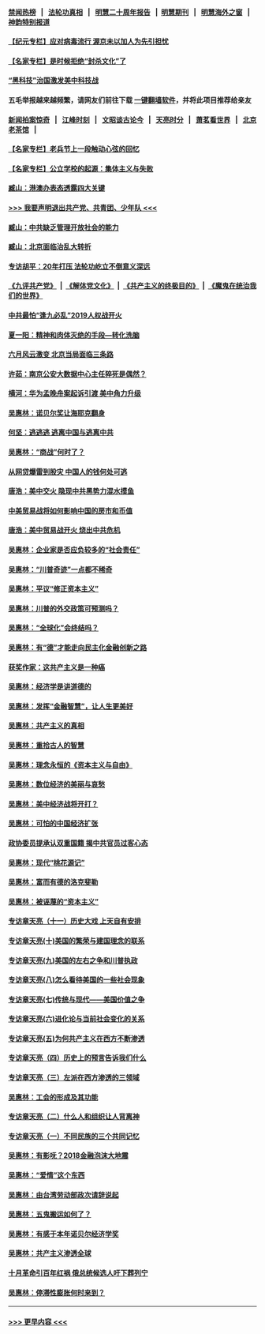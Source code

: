 #### [禁闻热榜](热点新闻.md?=0)  &nbsp;&nbsp;|&nbsp;&nbsp; [法轮功真相](https://github.com/gfw-breaker/truth/blob/master/README.md?=0) &nbsp;&nbsp;|&nbsp;&nbsp; [明慧二十周年报告](https://github.com/gfw-breaker/mh-reports/blob/master/README.md?=0) &nbsp;&nbsp;|&nbsp;&nbsp;[明慧期刊](https://github.com/gfw-breaker/mh-qikan) &nbsp;&nbsp;|&nbsp;&nbsp; [明慧海外之窗](https://github.com/gfw-breaker/mh-news/blob/master/README.md?=0) &nbsp;&nbsp;|&nbsp;&nbsp; [神韵特别报道](https://github.com/gfw-breaker/mh-news/blob/master/shenyun.md?=0)
#### [【纪元专栏】应对病毒流行 渥京未以加人为先引担忧](../pages/nsc423/n11875714.md?t=02291502) 
#### [【名家专栏】是时候拒绝“封杀文化”了](../pages/nsc423/n11814093.md?t=02291502) 
#### [“黑科技”治国激发美中科技战](../pages/nsc423/n11638056.md?t=02291502) 
#### 五毛举报越来越频繁，请网友们前往下载 [一键翻墙软件](https://github.com/gfw-breaker/ssr-accounts)，并将此项目推荐给亲友
#### [新闻拍案惊奇](https://github.com/gfw-breaker/banned-news/blob/master/pages/link4.md) &nbsp;&nbsp;|&nbsp;&nbsp; [江峰时刻](https://github.com/gfw-breaker/banned-news/blob/master/pages/link4.md) &nbsp;&nbsp;|&nbsp;&nbsp; [文昭谈古论今](https://github.com/gfw-breaker/banned-news/blob/master/pages/link4.md) &nbsp;&nbsp;|&nbsp;&nbsp; [天亮时分](https://github.com/gfw-breaker/banned-news/blob/master/pages/link4.md) &nbsp;&nbsp;|&nbsp;&nbsp; [萧茗看世界](https://github.com/gfw-breaker/banned-news/blob/master/pages/link4.md) &nbsp;&nbsp;|&nbsp;&nbsp; [北京老茶馆](https://github.com/gfw-breaker/banned-news/blob/master/pages/link4.md) &nbsp;&nbsp;|&nbsp;&nbsp; 
#### [【名家专栏】老兵节上一段触动心弦的回忆](../pages/nsc423/n11646016.md?t=02291502) 
#### [【名家专栏】公立学校的起源：集体主义与失败](../pages/nsc423/n11601833.md?t=02291502) 
#### [臧山：港澳办表态透露四大关键](../pages/nsc423/n11421628.md?t=02291502) 
#### [>>> 我要声明退出共产党、共青团、少年队 <<<](https://github.com/begood0513/goodnews/blob/master/quit/letter.md) 
#### [臧山：中共缺乏管理开放社会的能力](../pages/nsc423/n11407457.md?t=02291502) 
#### [臧山：北京面临治乱大转折](../pages/nsc423/n11406895.md?t=02291502) 
#### [专访胡平：20年打压 法轮功屹立不倒意义深远](../pages/nsc423/n11398800.md?t=02291502) 
#### [《九评共产党》](https://github.com/begood0513/9ping.md/blob/master/README.md) &nbsp;|&nbsp; [《解体党文化》](../../../../jtdwh.md/blob/master/README.md)  &nbsp;|&nbsp; [《共产主义的终极目的》](../../../../gczydzjmd.md/blob/master/README.md) &nbsp;|&nbsp; [《魔鬼在统治我们的世界》](../../../../mgztzwmdsj.md/blob/master/README.md) 
#### [中共最怕“逢九必乱”2019人权战开火](../pages/nsc423/n11385248.md?t=02291502) 
#### [夏一阳：精神和肉体灭绝的手段—转化洗脑](../pages/nsc423/n11368250.md?t=02291502) 
#### [六月风云激变 北京当局面临三条路](../pages/nsc423/n11313668.md?t=02291502) 
#### [许茹：南京公安大数据中心主任猝死是偶然？](../pages/nsc423/n11064744.md?t=02291502) 
#### [横河：华为孟晚舟案起诉引渡 美中角力升级](../pages/nsc423/n11027230.md?t=02291502) 
#### [吴惠林：诺贝尔奖让海耶克翻身](../pages/nsc423/n10890049.md?t=02291502) 
#### [何坚：逃逃逃 逃离中国与逃离中共](../pages/nsc423/n10592891.md?t=02291502) 
#### [吴惠林：“商战”何时了？](../pages/nsc423/n10573558.md?t=02291502) 
#### [从网贷爆雷到股灾 中国人的钱何处可逃](../pages/nsc423/n10572800.md?t=02291502) 
#### [唐浩：美中交火 隐现中共黑势力混水摸鱼](../pages/nsc423/n10544040.md?t=02291502) 
#### [中美贸易战将如何影响中国的房市和币值](../pages/nsc423/n10543697.md?t=02291502) 
#### [唐浩：美中贸易战开火 烧出中共危机](../pages/nsc423/n10540126.md?t=02291502) 
#### [吴惠林：企业家是否应负较多的“社会责任”](../pages/nsc423/n10535022.md?t=02291502) 
#### [吴惠林：“川普奇迹”一点都不稀奇](../pages/nsc423/n10512808.md?t=02291502) 
#### [吴惠林：平议“修正资本主义”](../pages/nsc423/n10495724.md?t=02291502) 
#### [吴惠林：川普的外交政策可预测吗？](../pages/nsc423/n10462387.md?t=02291502) 
#### [吴惠林：“全球化”会终结吗？](../pages/nsc423/n10452838.md?t=02291502) 
#### [吴惠林：有“德”才能走向民主化金融创新之路](../pages/nsc423/n10432292.md?t=02291502) 
#### [获奖作家：这共产主义是一种癌](../pages/nsc423/n10431541.md?t=02291502) 
#### [吴惠林：经济学是讲道德的](../pages/nsc423/n10398014.md?t=02291502) 
#### [吴惠林：发挥“金融智慧”，让人生更美好](../pages/nsc423/n10375019.md?t=02291502) 
#### [吴惠林：共产主义的真相](../pages/nsc423/n10351394.md?t=02291502) 
#### [吴惠林：重拾古人的智慧](../pages/nsc423/n10337691.md?t=02291502) 
#### [吴惠林：理念永恒的《资本主义与自由》](../pages/nsc423/n10316274.md?t=02291502) 
#### [吴惠林：数位经济的美丽与哀愁](../pages/nsc423/n10292946.md?t=02291502) 
#### [吴惠林：美中经济战将开打？](../pages/nsc423/n10258825.md?t=02291502) 
#### [吴惠林：可怕的中国经济扩张](../pages/nsc423/n10219147.md?t=02291502) 
#### [政协委员提承认双重国籍 揭中共官员过客心态](../pages/nsc423/n10208809.md?t=02291502) 
#### [吴惠林：现代“桃花源记”](../pages/nsc423/n10185234.md?t=02291502) 
#### [吴惠林：富而有德的洛克斐勒](../pages/nsc423/n10142264.md?t=02291502) 
#### [吴惠林：被诬蔑的“资本主义”](../pages/nsc423/n10124816.md?t=02291502) 
#### [专访章天亮（十一）历史大戏 上天自有安排](../pages/nsc423/n10094905.md?t=02291502) 
#### [专访章天亮(十)美国的繁荣与建国理念的联系](../pages/nsc423/n10094899.md?t=02291502) 
#### [专访章天亮(九)美国的左右之争和川普执政](../pages/nsc423/n10094889.md?t=02291502) 
#### [专访章天亮(八)怎么看待美国的一些社会现象](../pages/nsc423/n10094857.md?t=02291502) 
#### [专访章天亮(七)传统与现代——美国价值之争](../pages/nsc423/n10093140.md?t=02291502) 
#### [专访章天亮(六)进化论与当前社会变化的关系](../pages/nsc423/n10092036.md?t=02291502) 
#### [专访章天亮(五)为何共产主义在西方不断渗透](../pages/nsc423/n10083620.md?t=02291502) 
#### [专访章天亮（四）历史上的预言告诉我们什么](../pages/nsc423/n10083606.md?t=02291502) 
#### [专访章天亮（三）左派在西方渗透的三领域](../pages/nsc423/n10081115.md?t=02291502) 
#### [吴惠林：工会的形成及其功能](../pages/nsc423/n10080633.md?t=02291502) 
#### [专访章天亮（二）什么人和组织让人背离神](../pages/nsc423/n10076637.md?t=02291502) 
#### [专访章天亮（一）不同民族的三个共同记忆](../pages/nsc423/n10074188.md?t=02291502) 
#### [吴惠林：有影呒？2018金融泡沫大地震](../pages/nsc423/n10040534.md?t=02291502) 
#### [吴惠林：“爱情”这个东西](../pages/nsc423/n10019423.md?t=02291502) 
#### [吴惠林：由台湾劳动部政次请辞说起](../pages/nsc423/n9979679.md?t=02291502) 
#### [吴惠林：五鬼搬运如何了？](../pages/nsc423/n9925338.md?t=02291502) 
#### [吴惠林：有感于本年诺贝尔经济学奖](../pages/nsc423/n9871883.md?t=02291502) 
#### [吴惠林：共产主义渗透全球](../pages/nsc423/n9812748.md?t=02291502) 
#### [十月革命引百年红祸 俄总统候选人吁下葬列宁](../pages/nsc423/n9810182.md?t=02291502) 
#### [吴惠林：停滞性膨胀何时来到？](../pages/nsc423/n9764136.md?t=02291502) 

----
#### [ >>> 更早内容 <<< ](../indexes/nsc423-earlier.md)
